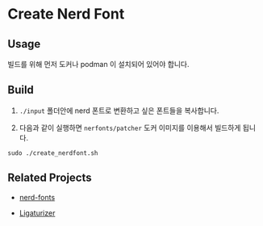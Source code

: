 # Create Nerd Font

## Usage

빌드를 위해  먼저 도커나 podman 이 설치되어 있어야 합니다.

## Build

1. `./input` 폴더안에 nerd 폰트로 변환하고 싶은 폰트들을 복사합니다.

2. 다음과 같이 실행하면 `nerfonts/patcher` 도커 이미지를 이용해서 빌드하게 됩니다.

```shell
sudo ./create_nerdfont.sh
```
## Related Projects

- [nerd-fonts](https://github.com/ryanoasis/nerd-fonts)

- [Ligaturizer](https://github.com/ToxicFrog/Ligaturizer)
